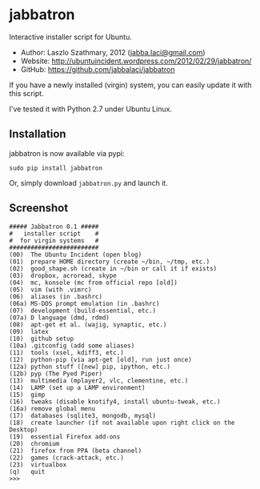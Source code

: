 jabbatron
=========

Interactive installer script for Ubuntu.

* Author:  Laszlo Szathmary, 2012 (<jabba.laci@gmail.com>)
* Website: <http://ubuntuincident.wordpress.com/2012/02/29/jabbatron/>
* GitHub:  <https://github.com/jabbalaci/jabbatron>

If you have a newly installed (virgin) system,
you can easily update it with this script.

I've tested it with Python 2.7 under Ubuntu Linux.

Installation
------------

jabbatron is now available via pypi:

    sudo pip install jabbatron

Or, simply download `jabbatron.py` and launch it.

Screenshot
----------

    ##### Jabbatron 0.1 #####
    #   installer script    #
    #  for virgin systems   #
    #########################
    (00)  The Ubuntu Incident (open blog)
    (01)  prepare HOME directory (create ~/bin, ~/tmp, etc.)
    (02)  good_shape.sh (create in ~/bin or call it if exists)
    (03)  dropbox, acroread, skype
    (04)  mc, konsole (mc from official repo [old])
    (05)  vim (with .vimrc)
    (06)  aliases (in .bashrc)
    (06a) MS-DOS prompt emulation (in .bashrc)
    (07)  development (build-essential, etc.)
    (07a) D language (dmd, rdmd)
    (08)  apt-get et al. (wajig, synaptic, etc.)
    (09)  latex
    (10)  github setup
    (10a) .gitconfig (add some aliases)
    (11)  tools (xsel, kdiff3, etc.)
    (12)  python-pip (via apt-get [old], run just once)
    (12a) python stuff ([new] pip, ipython, etc.)
    (12b) pyp (The Pyed Piper)
    (13)  multimedia (mplayer2, vlc, clementine, etc.)
    (14)  LAMP (set up a LAMP environment)
    (15)  gimp
    (16)  tweaks (disable knotify4, install ubuntu-tweak, etc.)
    (16a) remove global menu
    (17)  databases (sqlite3, mongodb, mysql)
    (18)  create launcher (if not available upon right click on the Desktop)
    (19)  essential Firefox add-ons
    (20)  chromium
    (21)  firefox from PPA (beta channel)
    (22)  games (crack-attack, etc.)
    (23)  virtualbox
    (q)   quit
    >>>

